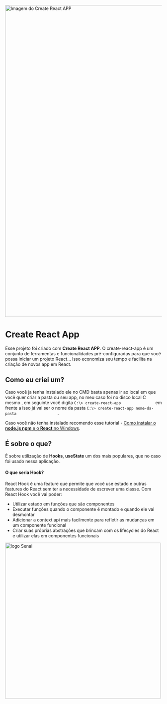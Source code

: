 <img src="https://user-images.githubusercontent.com/71887974/110981381-d4235700-8345-11eb-9d0b-4c5f07a7338d.png" alt="Imagem do Create React APP" width="1000" />


# Create React App

Esse projeto foi criado com **Create React APP**. O create-react-app é um conjunto de ferramentas e funcionalidades pré-configuradas para que você possa iniciar um projeto React... Isso economiza seu tempo e facilita na criação de novos app em React.

## Como eu criei um?

Caso você ja tenha instalado ele no CMD basta apenas ir ao local em que você quer criar a pasta ou seu app, no meu caso foi no disco local C mesmo , em seguinte você digita ``` C:\> create-react-app                ``` em frente a isso já vai ser o nome da pasta ``` C:\> create-react-app nome-da-pasta                   ``` .

Caso você não tenha instalado recomendo esse tutorial - [Como instalar o **node.js npm** e o **React** no Windows](https://www.devmedia.com.br/como-instalar-o-node-js-npm-e-o-react-no-windows/40329).

## É sobre o que?

É sobre utilização de **Hooks**, **useState** um dos mais populares, que no caso foi usado nessa aplicação.

#### O que seria **Hook**?

React Hook é uma feature que permite que você use estado e outras features do React sem ter a necessidade de escrever uma classe. Com React Hook você vai poder:

-  Utilizar estado em funções que são componentes
-  Executar funções quando o componente é montado e quando ele vai desmontar
-  Adicionar a context api mais facilmente para refletir as mudanças em um componente funcional
-  Criar suas próprias abstrações que brincam com os lifecycles do React e utilizar elas em componentes funcionais


<img src="https://www.sp.senai.br/img/logo-senai1.png" alt="logo Senai" width="500"/>
